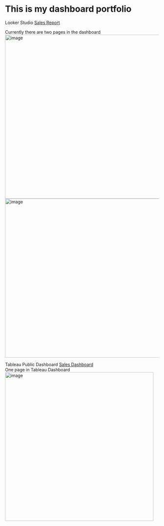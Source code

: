 # This is my dashboard portfolio

Looker Studio
[Sales Report](https://lookerstudio.google.com/reporting/a7916370-1152-437a-8907-744f93e6095d)<br>

Currently there are two pages in the dashboard<br>
<img width="536" alt="image" src="https://github.com/user-attachments/assets/3c52690c-145e-481c-a15a-ce8736d880bf">
<img width="520" alt="image" src="https://github.com/user-attachments/assets/c1274461-5d06-43fd-99c4-b501dcea4acf">


Tableau Public Dashboard
[Sales Dashboard](https://public.tableau.com/views/HelloWorldDashboard_17257784453410/SalesDashboard?:language=en-US&:sid=&:redirect=auth&:display_count=n&:origin=viz_share_link)<br>
One page in Tableau Dashboard<br>
<img width="486" alt="image" src="https://github.com/user-attachments/assets/4de6a1a2-da25-4636-8ad4-85949e1ab473">
